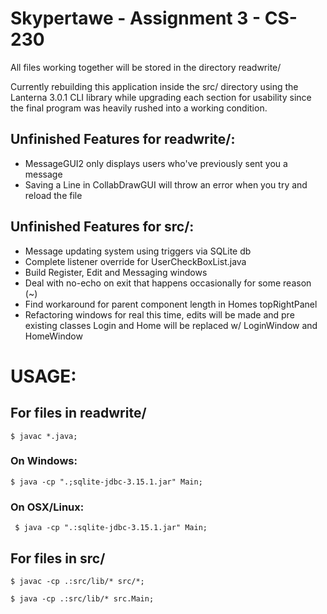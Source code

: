 # Skypertawe - Assignment 3 - CS-230

All files working together will be stored in the directory readwrite/

Currently rebuilding this application inside the src/ directory using the
Lanterna 3.0.1 CLI library while upgrading each section for usability since
the final program was heavily rushed into a working condition.

## Unfinished Features for readwrite/:  

   * MessageGUI2 only displays users who've previously sent you a message
   * Saving a Line in CollabDrawGUI will throw an error when you try and reload the file

## Unfinished Features for src/:

   * Message updating system using triggers via SQLite db
   * Complete listener override for UserCheckBoxList.java
   * Build Register, Edit and Messaging windows
   * Deal with no-echo on exit that happens occasionally for some reason (~)
   * Find workaround for parent component length in Homes topRightPanel
   * Refactoring windows for real this time, edits will be made and pre existing
     classes Login and Home will be replaced w/ LoginWindow and HomeWindow

# USAGE:

## For files in readwrite/

    $ javac *.java;

### On Windows:  

    $ java -cp ".;sqlite-jdbc-3.15.1.jar" Main;

### On OSX/Linux:

     $ java -cp ".:sqlite-jdbc-3.15.1.jar" Main;

## For files in src/

    $ javac -cp .:src/lib/* src/*;

    $ java -cp .:src/lib/* src.Main;
